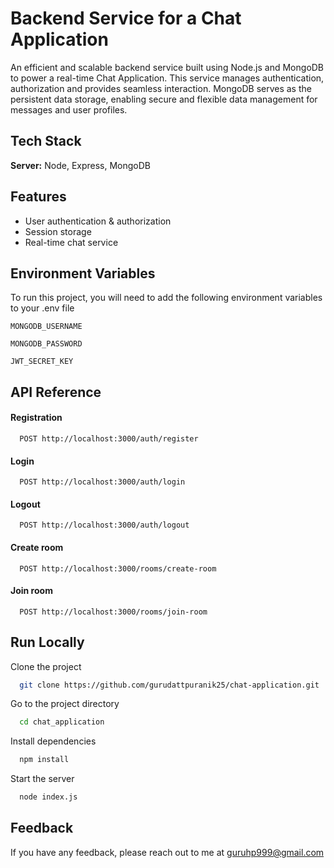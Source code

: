 
# Backend Service for a Chat Application

An efficient and scalable backend service built using Node.js and MongoDB to power a real-time Chat Application. This service manages authentication, authorization and provides seamless interaction. 
MongoDB serves as the persistent data storage, enabling secure and flexible data management for messages and user profiles. 





## Tech Stack

**Server:** Node, Express, MongoDB


## Features

- User authentication & authorization
- Session storage
- Real-time chat service 



## Environment Variables

To run this project, you will need to add the following environment variables to your .env file

`MONGODB_USERNAME`

`MONGODB_PASSWORD`

`JWT_SECRET_KEY`


## API Reference

#### Registration

```http
  POST http://localhost:3000/auth/register
```

#### Login

```http
  POST http://localhost:3000/auth/login
```

#### Logout

```http
  POST http://localhost:3000/auth/logout
```

#### Create room

```http
  POST http://localhost:3000/rooms/create-room
```

#### Join room

```http
  POST http://localhost:3000/rooms/join-room
```



## Run Locally

Clone the project

```bash
  git clone https://github.com/gurudattpuranik25/chat-application.git
```

Go to the project directory

```bash
  cd chat_application
```

Install dependencies

```bash
  npm install
```

Start the server

```bash
  node index.js
```


## Feedback

If you have any feedback, please reach out to me at guruhp999@gmail.com

